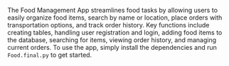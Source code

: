 The Food Management App streamlines food tasks by allowing users to easily organize food items, search by name or location, place orders with transportation options, and track order history. Key functions include creating tables, handling user registration and login, adding food items to the database, searching for items, viewing order history, and managing current orders. To use the app, simply install the dependencies and run `Food.final.py` to get started.
